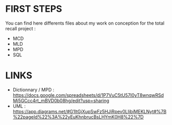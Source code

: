 # FIRST STEPS

You can find here differents files about my work on conception for the total recall project : 
- MCD
- MLD
- MPD
- SQL

# LINKS

- Dictionnary / MPD : https://docs.google.com/spreadsheets/d/1P7VuC5tU57I0yT8wnqwRSdMj5GCcc4rt_mBVD0b08hg/edit?usp=sharing
- UML : https://app.diagrams.net/#G1ltGjXupSwFz5HJiRpev0LIibiMEKLNyt#%7B%22pageId%22%3A%22yEuKhnbrucBsLHYmK0H8%22%7D  